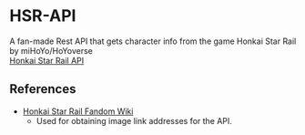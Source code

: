 # HSR-API
A fan-made Rest API that gets character info from the game Honkai Star Rail by miHoYo/HoYoverse </br>
<a href="https://hsr-api.vercel.app/api/v1/characters" target="_blank">Honkai Star Rail API</a> <br />

## References

- [Honkai Star Rail Fandom Wiki](https://honkai-star-rail.fandom.com/wiki)
  - Used for obtaining image link addresses for the API. 


